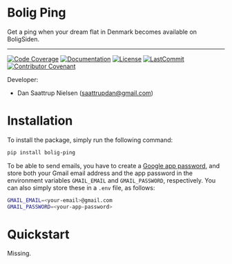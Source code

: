 # Bolig Ping

Get a ping when your dream flat in Denmark becomes available on BoligSiden.

______________________________________________________________________
[![Code Coverage](https://img.shields.io/badge/Coverage-75%25-yellowgreen.svg)](https://github.com/saattrupdan/bolig_ping/tree/main/tests)
[![Documentation](https://img.shields.io/badge/docs-passing-green)](https://saattrupdan.github.io/bolig_ping)
[![License](https://img.shields.io/github/license/saattrupdan/bolig_ping)](https://github.com/saattrupdan/bolig_ping/blob/main/LICENSE)
[![LastCommit](https://img.shields.io/github/last-commit/saattrupdan/bolig_ping)](https://github.com/saattrupdan/bolig_ping/commits/main)
[![Contributor Covenant](https://img.shields.io/badge/Contributor%20Covenant-2.0-4baaaa.svg)](https://github.com/saattrupdan/bolig_ping/blob/main/CODE_OF_CONDUCT.md)

Developer:

- Dan Saattrup Nielsen (saattrupdan@gmail.com)


# Installation

To install the package, simply run the following command:

```bash
pip install bolig-ping
```

To be able to send emails, you have to create a [Google app
password](https://myaccount.google.com/apppasswords), and store both your Gmail email
address and the app password in the environment variables `GMAIL_EMAIL` and
`GMAIL_PASSWORD`, respectively. You can also simply store these in a `.env` file, as
follows:

```bash
GMAIL_EMAIL=<your-email>@gmail.com
GMAIL_PASSWORD=<your-app-password>
```


# Quickstart

Missing.
